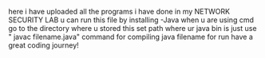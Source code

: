 here i have uploaded all the programs i have done in my NETWORK SECURITY LAB 
u can run this file by installing 
-Java 
when u are using cmd
go to the directory where u stored this
set path where ur java bin is
just use " javac filename.java" command for compiling
java filename for run
have a great coding journey!
